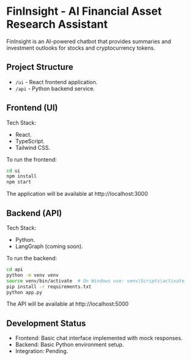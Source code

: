 # FinInsight - AI Financial Asset Research Assistant

FinInsight is an AI-powered chatbot that provides summaries and investment outlooks for stocks and cryptocurrency tokens.

## Project Structure
- `/ui` - React frontend application.
- `/api` - Python backend service.

## Frontend (UI)
Tech Stack:
- React.
- TypeScript.
- Tailwind CSS.

To run the frontend:
```bash
cd ui
npm install
npm start
```
The application will be available at http://localhost:3000

## Backend (API)
Tech Stack:
- Python.
- LangGraph (coming soon).

To run the backend:
```bash
cd api
python -m venv venv
source venv/bin/activate  # On Windows use: venv\Scripts\activate
pip install -r requirements.txt
python app.py
```
The API will be available at http://localhost:5000

## Development Status
- Frontend: Basic chat interface implemented with mock responses.
- Backend: Basic Python environment setup.
- Integration: Pending.
